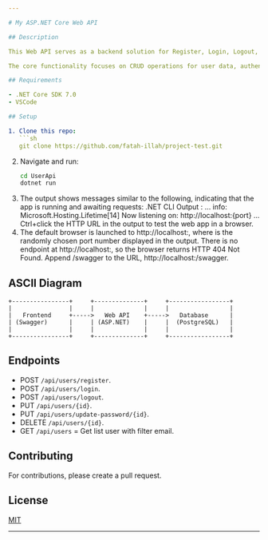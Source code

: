 ```yaml
---

# My ASP.NET Core Web API

## Description

This Web API serves as a backend solution for Register, Login, Logout, Update user, Update password user, Delete user, Get list user with filter email. Built with ASP.NET Core, it offers scalable, robust, and secure features tailored for my project test.

The core functionality focuses on CRUD operations for user data, authentication mechanisms, and real-time analytics. With a simple design and straightforward endpoints, this API can be easily integrated into various frontend systems.

## Requirements

- .NET Core SDK 7.0
- VSCode

## Setup

1. Clone this repo:
   ```sh
   git clone https://github.com/fatah-illah/project-test.git
   ```

2. Navigate and run:
   ```sh
   cd UserApi
   dotnet run
   ```
3. The output shows messages similar to the following, indicating that the app is running and awaiting requests:
   .NET CLI
   Output :
   ...
   info: Microsoft.Hosting.Lifetime[14]
         Now listening on: http://localhost:{port}
   ...
   Ctrl+click the HTTP URL in the output to test the web app in a browser.
4. The default browser is launched to http://localhost:<port>, where <port> is the randomly chosen port number displayed in the output. There is no endpoint at http://localhost:<port>,
   so the browser returns HTTP 404 Not Found. Append /swagger to the URL, http://localhost:<port>/swagger.

## ASCII Diagram

```plaintext
+----------------+     +--------------+     +-----------------+
|                |     |              |     |                 |
|   Frontend     +----->   Web API    +----->   Database      |
| (Swagger)      |     | (ASP.NET)    |     |  (PostgreSQL)   |
|                |     |              |     |                 |
+----------------+     +--------------+     +-----------------+
```

## Endpoints

- POST `/api/users/register`.
- POST `/api/users/login`.
- POST `/api/users/logout`.
- PUT `/api/users/{id}`.
- PUT `/api/users/update-password/{id}`.
- DELETE `/api/users/{id}`.
- GET `/api/users` = Get list user with filter email.

## Contributing

For contributions, please create a pull request.

## License

[MIT](https://choosealicense.com/licenses/mit/)

---
```

